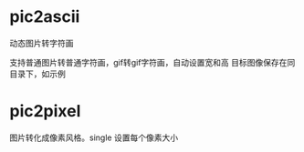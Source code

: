 ﻿# pic2ascii

动态图片转字符画

支持普通图片转普通字符画，gif转gif字符画，自动设置宽和高
目标图像保存在同目录下，如示例


# pic2pixel

图片转化成像素风格。single 设置每个像素大小